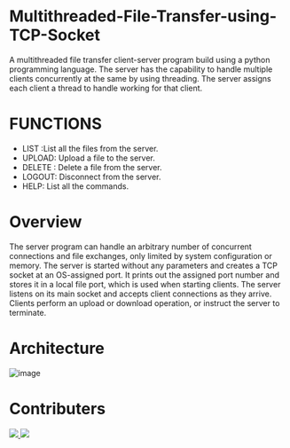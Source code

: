 # Multithreaded-File-Transfer-using-TCP-Socket
A  multithreaded file transfer client-server program build using a python programming language. The server has the capability to handle multiple clients concurrently at the same by using threading. The server assigns each client a thread to handle working for that client.

# FUNCTIONS
* LIST :List all the files from the server.
* UPLOAD:   Upload a file to the  server.
* DELETE :   Delete a file from the server.
* LOGOUT:   Disconnect from the server.
* HELP:   List all the commands.


# Overview
The server program can handle an arbitrary number of concurrent connections and file exchanges, only limited by system configuration or memory. The server is started without any parameters and creates a TCP socket at an OS-assigned port. It prints out the assigned port number and stores it in a local file port, which is used when starting clients. The server listens on its main socket and accepts client connections as they arrive. Clients perform an upload or download operation, or instruct the server to terminate.

# Architecture

![image](https://user-images.githubusercontent.com/66979717/145279246-65c8d299-9aae-431d-8fa6-14f231d66f3a.png)

# Contributers
<a href="https://github.com/Haswanth2002">
  <img src="https://avatars.githubusercontent.com/u/78893155?s=200&v=4">
</a>

<a href="https://github.com/prabhat187">
  <img src=https://avatars.githubusercontent.com/u/90691270?s=200&v=4">
</a>



<a href="">
  <img src=">
</a>
                                                                      
